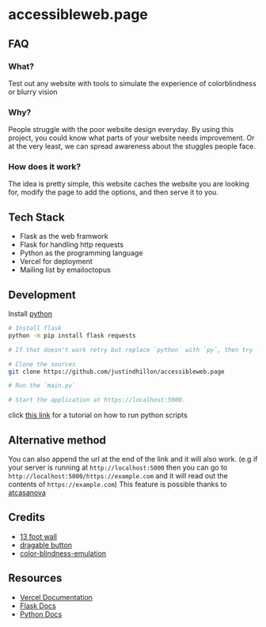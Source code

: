 # accessibleweb.page

## FAQ

### What?
Test out any website with tools to simulate the experience of colorblindness or blurry vision

### Why?
People struggle with the poor website design everyday. By using this project, you could know what parts of your website needs improvement. Or at the very least, we can spread awareness about the stuggles people face.

### How does it work?
The idea is pretty simple, this website caches the website you are looking for, modify the page to add the options, and then serve it to you.

## Tech Stack

- Flask as the web framwork
- Flask for handling http requests
- Python as the programming language
- Vercel for deployment
- Mailing list by emailoctopus

## Development

Install [python](https://www.python.org/downloads/)

```sh
# Install flask
python -m pip install flask requests

# If that doesn't work retry but replace `python` with `py`, then try `python3`, then try `py3`

# Clone the sources
git clone https://github.com/justindhillon/accessibleweb.page

# Run the `main.py`

# Start the application at https://localhost:5000.
```

click [this link](https://realpython.com/run-python-scripts/) for a tutorial on how to run python scripts

## Alternative method

You can also append the url at the end of the link and it will also work. (e.g if your server is running at `http://localhost:5000` then you can go to `http://localhost:5000/https://example.com` and it will read out the contents of `https://example.com`)
This feature is possible thanks to [atcasanova](https://github.com/atcasanova)

## Credits
- [13 foot wall](https://github.com/wasi-master/13ft)
- [dragable button](https://github.com/livebloggerofficial/Draggable-Button)
- [color-blindness-emulation](https://github.com/hail2u/color-blindness-emulation)

## Resources
- [Vercel Documentation](https://vercel.com/docs)
- [Flask Docs](https://flask.palletsprojects.com/en/3.0.x/)
- [Python Docs](https://docs.python.org/3/)
